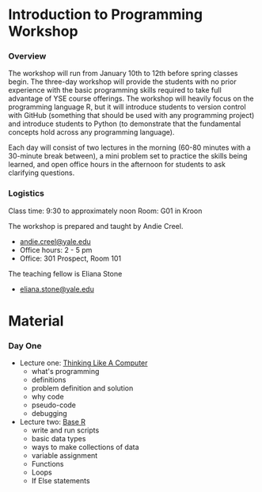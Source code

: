 # Introduction to Programming Workshop

### Overview 

The workshop will run from January 10th to 12th before spring classes begin. The three-day workshop will provide the students with no prior experience with the basic programming skills required to take full advantage of YSE course offerings. The workshop will heavily focus on the programming language R, but it will introduce students to version control with GitHub (something that should be used with any programming project) and introduce students to Python (to demonstrate that the fundamental concepts hold across any programming language). 

Each day will consist of two lectures in the morning (60-80 minutes with a 30-minute break between), a mini problem set to practice the skills being learned, and open office hours in the afternoon for students to ask clarifying questions. 


### Logistics 

Class time: 9:30 to approximately noon 
Room: G01 in Kroon


The workshop is prepared and taught by Andie Creel. 
- andie.creel@yale.edu
- Office hours: 2 - 5 pm
- Office: 301 Prospect, Room 101


The teaching fellow is Eliana Stone
- eliana.stone@yale.edu

# Material 

### Day One 
- Lecture one: [Thinking Like A Computer](lecture_material/1_think_like_computer.pptx)
	- what's programming
	- definitions 
	- problem definition and solution
	- why code
	- pseudo-code
	- debugging
- Lecture two: [Base R](lecture_material/2_base_r/r_tutorial.pdf)
	- write and run scripts
	- basic data types
	- ways to make collections of data
	- variable assignment 
	- Functions
	- Loops
	- If Else statements 
